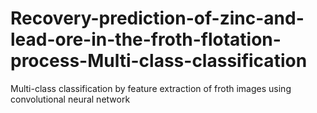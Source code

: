 # Recovery-prediction-of-zinc-and-lead-ore-in-the-froth-flotation-process-Multi-class-classification
Multi-class classification by feature extraction of froth images using convolutional neural network
